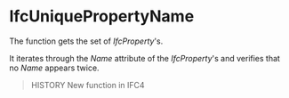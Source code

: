 # IfcUniquePropertyName

The function gets the set of _IfcProperty_'s.
<!-- end of short definition -->

It iterates through the _Name_ attribute of the _IfcProperty_'s
and verifies that no _Name_ appears twice.
> HISTORY New function in IFC4
